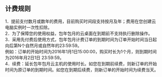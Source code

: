 ## 计费规则
1．提前支付数月或数年的费用，目前购买时间段支持按月及年；费用在您创建云电脑实例时一次性扣除。<br>
2．为了保障您的使用权益，包年包月的云桌面在到期前不支持执行删除操作。<br>
3．采用先付费后使用方式，包年包月计费订单的到期时间为订单开始时间当日起向后第N个自然月或自然年的23:59:59。<br>
例如：订单的开始时间为2016年1月1日15:00:00，购买时长为1个月，则到期时间为2016年月2日1日 23:59:59。<br>
4．续费：延长包年包月云主机的使用时长。如您在到期前续费，则新订单的开始时间为原订单的到期时间。如您在到期后续费，则新订单的开始时间为续费当天。<br>
